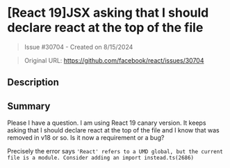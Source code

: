 # [React 19]JSX asking that I should declare react at the top of the file

> Issue #30704 - Created on 8/15/2024

> Original URL: https://github.com/facebook/react/issues/30704

## Description

## Summary
Please I have a question. I am using React 19 canary version. It keeps asking that I should declare react at the top of the file and I know that was removed in v18 or so. Is it now a requirement or a bug?

Precisely the error says `'React' refers to a UMD global, but the current file is a module. Consider adding an import instead.ts(2686)`
<!--
  Please provide a CodeSandbox (https://codesandbox.io/s/new), a link to a
  repository on GitHub, or provide a minimal code example that reproduces the
  problem. You may provide a screenshot of the application if you think it is
  relevant to your bug report. Here are some tips for providing a minimal
  example: https://stackoverflow.com/help/mcve.
-->

